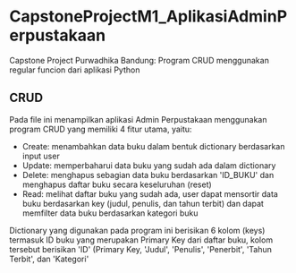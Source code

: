 # CapstoneProjectM1_AplikasiAdminPerpustakaan
Capstone Project Purwadhika Bandung: Program CRUD menggunakan regular funcion dari aplikasi Python

## CRUD
Pada file ini menampilkan aplikasi Admin Perpustakaan menggunakan program CRUD yang memiliki 4 fitur utama, yaitu:
  - Create: menambahkan data buku dalam bentuk dictionary berdasarkan input user
  - Update: memperbaharui data buku yang sudah ada dalam dictionary
  - Delete: menghapus sebagian data buku berdasarkan 'ID_BUKU' dan menghapus daftar buku secara keseluruhan (reset)
  - Read: melihat daftar buku yang sudah ada, user dapat mensortir data buku berdasarkan key (judul, penulis, dan tahun terbit) dan dapat memfilter data buku berdasarkan kategori buku

Dictionary yang digunakan pada program ini berisikan 6 kolom (keys) termasuk ID buku yang merupakan Primary Key dari daftar buku, kolom tersebut berisikan 'ID' (Primary Key, 'Judul', 'Penulis', 'Penerbit', 'Tahun Terbit', dan 'Kategori'
